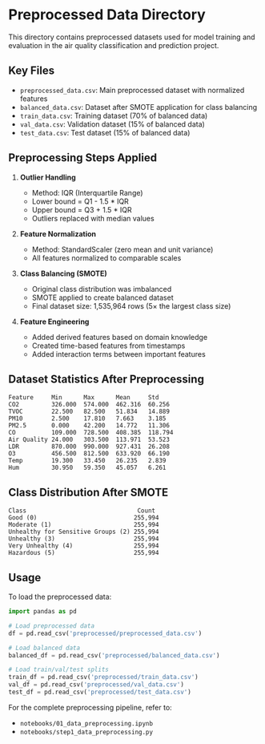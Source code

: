 # Preprocessed Data Directory

This directory contains preprocessed datasets used for model training and evaluation in the air quality classification and prediction project.

## Key Files

- `preprocessed_data.csv`: Main preprocessed dataset with normalized features
- `balanced_data.csv`: Dataset after SMOTE application for class balancing
- `train_data.csv`: Training dataset (70% of balanced data)
- `val_data.csv`: Validation dataset (15% of balanced data)
- `test_data.csv`: Test dataset (15% of balanced data)

## Preprocessing Steps Applied

1. **Outlier Handling**
   - Method: IQR (Interquartile Range)
   - Lower bound = Q1 - 1.5 * IQR
   - Upper bound = Q3 + 1.5 * IQR
   - Outliers replaced with median values

2. **Feature Normalization**
   - Method: StandardScaler (zero mean and unit variance)
   - All features normalized to comparable scales

3. **Class Balancing (SMOTE)**
   - Original class distribution was imbalanced
   - SMOTE applied to create balanced dataset
   - Final dataset size: 1,535,964 rows (5× the largest class size)

4. **Feature Engineering**
   - Added derived features based on domain knowledge
   - Created time-based features from timestamps
   - Added interaction terms between important features

## Dataset Statistics After Preprocessing

```
Feature     Min      Max      Mean     Std
CO2         326.000  574.000  462.316  60.256
TVOC        22.500   82.500   51.834   14.889
PM10        2.500    17.810   7.663    3.185
PM2.5       0.000    42.200   14.772   11.306
CO          109.000  728.500  408.385  118.794
Air Quality 24.000   303.500  113.971  53.523
LDR         870.000  990.000  927.431  26.208
O3          456.500  812.500  633.920  66.190
Temp        19.300   33.450   26.235   2.839
Hum         30.950   59.350   45.057   6.261
```

## Class Distribution After SMOTE

```
Class                               Count
Good (0)                           255,994
Moderate (1)                       255,994
Unhealthy for Sensitive Groups (2) 255,994
Unhealthy (3)                      255,994
Very Unhealthy (4)                 255,994
Hazardous (5)                      255,994
```

## Usage

To load the preprocessed data:

```python
import pandas as pd

# Load preprocessed data
df = pd.read_csv('preprocessed/preprocessed_data.csv')

# Load balanced data
balanced_df = pd.read_csv('preprocessed/balanced_data.csv')

# Load train/val/test splits
train_df = pd.read_csv('preprocessed/train_data.csv')
val_df = pd.read_csv('preprocessed/val_data.csv')
test_df = pd.read_csv('preprocessed/test_data.csv')
```

For the complete preprocessing pipeline, refer to:
- `notebooks/01_data_preprocessing.ipynb`
- `notebooks/step1_data_preprocessing.py`